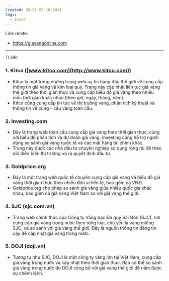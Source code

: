 ```yaml
---
Created: 20:51 05-10-2024
tags:
  - issue
---
```

Link relate:
- https://giavangonline.com

---

TLDR: 

### 1. **Kitco ([www.kitco.com](http://www.kitco.com))**

- Kitco là một trong những trang web uy tín hàng đầu thế giới về cung cấp thông tin giá vàng và kim loại quý. Trang này cập nhật liên tục giá vàng thế giới theo thời gian thực và cung cấp biểu đồ giá vàng theo nhiều mốc thời gian khác nhau (theo giờ, ngày, tháng, năm).
- Kitco cũng cung cấp tin tức về thị trường vàng, phân tích kỹ thuật và thông tin về cung - cầu vàng toàn cầu.

### 2. **Investing.com**

- Đây là trang web toàn cầu cung cấp giá vàng theo thời gian thực, cùng với biểu đồ phân tích và dự đoán giá vàng. Investing cũng hỗ trợ người dùng so sánh giá vàng quốc tế và các mặt hàng tài chính khác.
- Trang này được các nhà đầu tư chuyên nghiệp sử dụng rộng rãi để theo dõi diễn biến thị trường và ra quyết định đầu tư.

### 3. **Goldprice.org**

- Đây là một trang web quốc tế chuyên cung cấp giá vàng và biểu đồ giá vàng thời gian thực theo nhiều đơn vị tiền tệ, bao gồm cả VNĐ.
- Goldprice.org cho phép so sánh giá vàng giữa nhiều quốc gia khác nhau, bao gồm cả giá vàng Việt Nam so với giá vàng thế giới.

### 4. **SJC (sjc.com.vn)**

- Trang web chính thức của Công ty Vàng bạc Đá quý Sài Gòn (SJC), nơi cung cấp giá vàng trong nước theo từng loại, chủ yếu là vàng miếng SJC, và so sánh với giá vàng thế giới. Đây là nguồn thông tin đáng tin cậy để cập nhật giá vàng trong nước.

### 5. **DOJI (doji.vn)**

- Tương tự như SJC, DOJI là một công ty vàng lớn tại Việt Nam, cung cấp giá vàng trong nước và cập nhật theo thời gian thực. Bạn có thể so sánh giá vàng trong nước do DOJI công bố với giá vàng thế giới để nắm được sự chênh lệch.